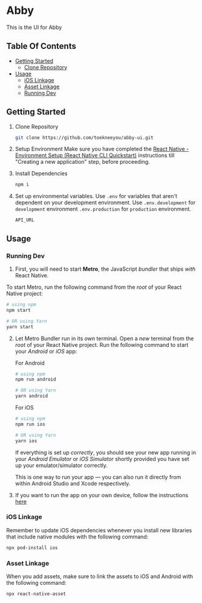 # Abby

This is the UI for Abby

## Table Of Contents

- [Getting Started](#getting-started)
  - [Clone Repository](#clone-repository)
- [Usage](#usage)
  - [iOS Linkage](#ios-linkage)
  - [Asset Linkage](#asset-linkage)
  - [Running Dev](#running-dev)

## Getting Started

1. Clone Repository

   ```bash
   git clone https://github.com/toekneeyou/abby-ui.git
   ```

2. Setup Environment
   Make sure you have completed the [React Native - Environment Setup (React Native CLI Quickstart)](https://reactnative.dev/docs/environment-setup?guide=native) instructions till "Creating a new application" step, before proceeding.

3. Install Dependencies

   ```bash
   npm i
   ```

4. Set up environmental variables. Use `.env` for variables that aren't dependent on your development environment. Use `.env.development` for `development` environment `.env.production` for `production` environment.

   ```
   API_URL
   ```

## Usage

### Running Dev

1. First, you will need to start **Metro**, the JavaScript _bundler_ that ships _with_ React Native.

To start Metro, run the following command from the _root_ of your React Native project:

```bash
# using npm
npm start

# OR using Yarn
yarn start
```

2. Let Metro Bundler run in its _own_ terminal. Open a _new_ terminal from the _root_ of your React Native project. Run the following command to start your _Android_ or _iOS_ app:

   For Android

   ```bash
   # using npm
   npm run android

   # OR using Yarn
   yarn android
   ```

   For iOS

   ```bash
   # using npm
   npm run ios

   # OR using Yarn
   yarn ios
   ```

   If everything is set up _correctly_, you should see your new app running in your _Android Emulator_ or _iOS Simulator_ shortly provided you have set up your emulator/simulator correctly.

   This is one way to run your app — you can also run it directly from within Android Studio and Xcode respectively.

3. If you want to run the app on your own device, follow the instructions [here](https://reactnative.dev/docs/running-on-device)

### iOS Linkage

Remember to update iOS dependencies whenever you install new libraries that include native modules with the following command:

```bash
npx pod-install ios
```

### Asset Linkage

When you add assets, make sure to link the assets to iOS and Android with the following command:

```bash
npx react-native-asset
```
